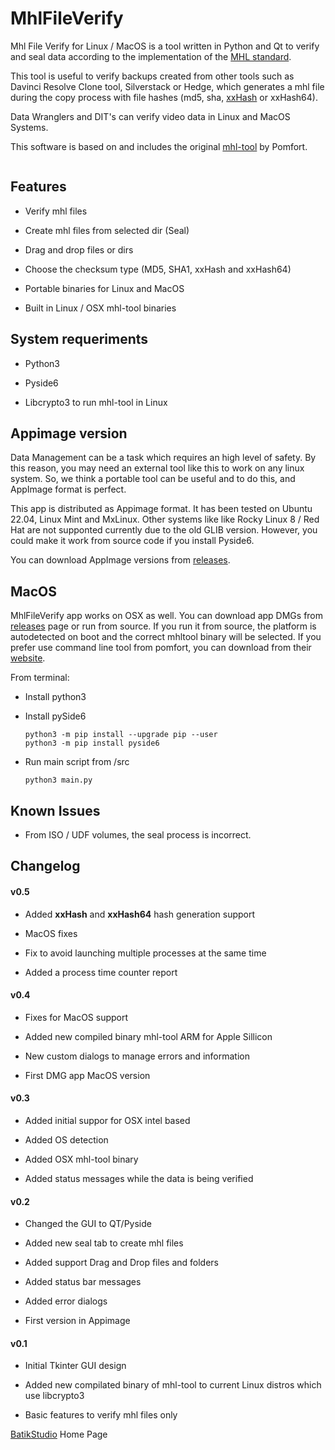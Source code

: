 # MhlFileVerify

Mhl File Verify for Linux / MacOS is a tool written in Python and Qt to verify and seal data according to the implementation of the [MHL standard](https://mediahashlist.org/).

This tool is useful to verify backups created from other tools such as Davinci Resolve Clone tool, Silverstack or Hedge, which generates a mhl file during the copy process with file hashes (md5, sha, [xxHash](https://github.com/Cyan4973/xxHash) or xxHash64).

Data Wranglers and DIT's can verify video data in Linux and MacOS Systems.

This software is based on and includes the original [mhl-tool](https://github.com/pomfort/mhl-tool) by Pomfort.

<img src="https://batikstudio.com/mhlfileverify/screenshot.png" title="" alt="" data-align="center">

## Features

- Verify mhl files

- Create mhl files from selected dir (Seal)

- Drag and drop files or dirs

- Choose the checksum type (MD5, SHA1, xxHash and xxHash64)

- Portable binaries for Linux and MacOS

- Built in Linux / OSX mhl-tool binaries

## System requeriments

- Python3

- Pyside6

- Libcrypto3 to run mhl-tool in Linux

## Appimage version

Data Management can be a task which requires an high level of safety. By this reason, you may need an external tool like this to work on any linux system. So, we think a portable tool can be useful and to do this, and AppImage format is perfect.

This app is distributed as Appimage format. It has been tested on Ubuntu 22.04, Linux Mint and MxLinux. Other systems like like Rocky Linux 8 / Red Hat are not supponted currently due to the old GLIB version. However, you could make it work from source code if you install Pyside6.

You can download AppImage versions from [releases](https://github.com/batikstudio/MhlFileVerify/releases).

## MacOS

MhlFileVerify app works on OSX as well. You can download app DMGs from [releases](https://github.com/batikstudio/MhlFileVerify/releases) page or run from source. If you run it from source, the platform is autodetected on boot and the correct mhltool binary will be selected. If you prefer use command line tool from pomfort, you can download from their [website](https://pomfort.com/downloads/).

From terminal:

- Install python3

- Install pySide6
  
  ```
  python3 -m pip install --upgrade pip --user
  python3 -m pip install pyside6
  ```

- Run main script from /src
  
  `python3 main.py`

## Known Issues

- From ISO / UDF volumes, the seal process is incorrect.

## Changelog

#### v0.5

- Added **xxHash** and **xxHash64** hash generation support

- MacOS fixes

- Fix to avoid launching multiple processes at the same time

- Added a process time counter report

#### v0.4

- Fixes for MacOS support

- Added new compiled binary mhl-tool ARM for Apple Sillicon

- New custom dialogs to manage errors and information

- First DMG app MacOS version

#### v0.3

- Added initial suppor for OSX intel based

- Added OS detection

- Added OSX mhl-tool binary

- Added status messages while the data is being verified

#### v0.2

- Changed the GUI to QT/Pyside

- Added new seal tab to create mhl files

- Added support Drag and Drop files and folders

- Added status bar messages

- Added error dialogs

- First version in Appimage

#### v0.1

- Initial Tkinter GUI design

- Added new compilated binary of mhl-tool to current Linux distros which use libcrypto3

- Basic features to verify mhl files only

[BatikStudio](https://batikstudio.com) Home Page
